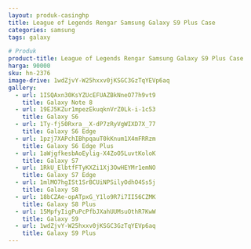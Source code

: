 ```yaml
---
layout: produk-casinghp
title: League of Legends Rengar Samsung Galaxy S9 Plus Case
categories: samsung
tags: galaxy

# Produk
product-title: League of Legends Rengar Samsung Galaxy S9 Plus Case
harga: 90000
sku: hn-2376
image-drive: 1wdZjvY-W25hxxv0jKSGC3GzTqYEVp6aq
gallery:
  - url: 1ISQAxn30KsYZUcEFUAZBkNneO77h9vt9
    title: Galaxy Note 8
  - url: 19EJ5KZur1mpezEkuqknVrZ0Lk-i-1c53
    title: Galaxy S6
  - url: 1Ty-fj50Rxra__X-dP7zRyVgWIXD7X_77
    title: Galaxy S6 Edge
  - url: 1pzj7XAPchIBhpqauT0kKnum1X4mFRRzm
    title: Galaxy S6 Edge Plus
  - url: 1aWjgfkesbAoEylig-X4ZoO5LuvtKoloK
    title: Galaxy S7
  - url: 1RkU_ElbtfFTyKXZi1Xj3OwHEYMr1emNO
    title: Galaxy S7 Edge
  - url: 1mlMO7hgISt1SrBCUiNPSilyOdhO4Ss5j
    title: Galaxy S8
  - url: 18bCZAe-opATpxG_Y1lo9R7i7II56CZMK
    title: Galaxy S8 Plus
  - url: 15MpfyIigPuPcPfbJXahUUMsuOthR7KwW
    title: Galaxy S9
  - url: 1wdZjvY-W25hxxv0jKSGC3GzTqYEVp6aq
    title: Galaxy S9 Plus
---
```

